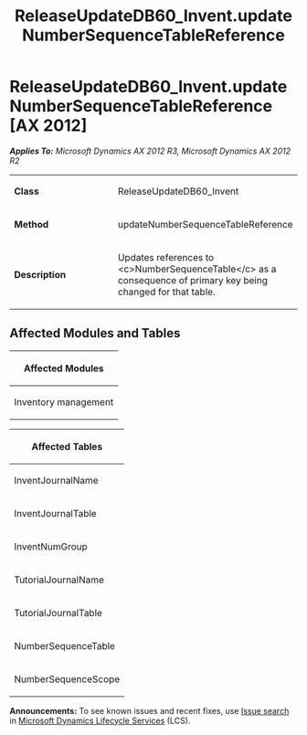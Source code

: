 ﻿---
title: ReleaseUpdateDB60_Invent.updateNumberSequenceTableReference
TOCTitle: ReleaseUpdateDB60_Invent.updateNumberSequenceTableReference
ms:assetid: 2dd45dc4-b699-80ae-77e3-e89317f3866d
ms:mtpsurl: https://msdn.microsoft.com/en-us/library/JJ736001(v=AX.60)
ms:contentKeyID: 49707416
ms.date: 05/18/2015
mtps_version: v=AX.60
---

# ReleaseUpdateDB60\_Invent.updateNumberSequenceTableReference [AX 2012]


_**Applies To:** Microsoft Dynamics AX 2012 R3, Microsoft Dynamics AX 2012 R2_

<table>
<colgroup>
<col style="width: 50%" />
<col style="width: 50%" />
</colgroup>
<tbody>
<tr class="odd">
<td><p><strong>Class</strong></p></td>
<td><p>ReleaseUpdateDB60_Invent</p></td>
</tr>
<tr class="even">
<td><p><strong>Method</strong></p></td>
<td><p>updateNumberSequenceTableReference</p></td>
</tr>
<tr class="odd">
<td><p><strong>Description</strong></p></td>
<td><p>Updates references to &lt;c&gt;NumberSequenceTable&lt;/c&gt; as a consequence of primary key being changed for that table.</p></td>
</tr>
</tbody>
</table>


## Affected Modules and Tables

<table>
<colgroup>
<col style="width: 100%" />
</colgroup>
<thead>
<tr class="header">
<th><p>Affected Modules</p></th>
</tr>
</thead>
<tbody>
<tr class="odd">
<td><p>Inventory management</p></td>
</tr>
</tbody>
</table>


<table>
<colgroup>
<col style="width: 100%" />
</colgroup>
<thead>
<tr class="header">
<th><p>Affected Tables</p></th>
</tr>
</thead>
<tbody>
<tr class="odd">
<td><p>InventJournalName</p></td>
</tr>
<tr class="even">
<td><p>InventJournalTable</p></td>
</tr>
<tr class="odd">
<td><p>InventNumGroup</p></td>
</tr>
<tr class="even">
<td><p>TutorialJournalName</p></td>
</tr>
<tr class="odd">
<td><p>TutorialJournalTable</p></td>
</tr>
<tr class="even">
<td><p>NumberSequenceTable</p></td>
</tr>
<tr class="odd">
<td><p>NumberSequenceScope</p></td>
</tr>
</tbody>
</table>

  
**Announcements:** To see known issues and recent fixes, use [Issue search](http://go.microsoft.com/fwlink/?linkid=389258) in [Microsoft Dynamics Lifecycle Services](http://go.microsoft.com/fwlink/?linkid=306505) (LCS).

